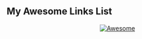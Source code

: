 ## **My Awesome Links List**









<p align="center"><a href="https://awesome.re" target="_blank"><img src="https://awesome.re/badge.svg" border="0" alt="Awesome"></a></p>  
